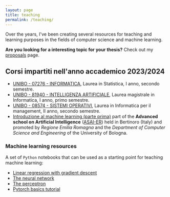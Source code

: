 ```yaml
---
layout: page
title: teaching
permalink: /teaching/
---
```


Over the years, I've been creating several resources for teaching and learning purposes in the fields of computer science and machine learning.

**Are you looking for a interesting topic for your thesis?** Check out my [proposals](proposals.md) page.

## Corsi impartiti nell'anno accademico 2023/2024

* [UNIBO - 07276 - INFORMATICA](07276.markdown), Laurea in Statistica, I anno, secondo semestre.
* [UNIBO - 81940 - INTELLIGENZA ARTIFICIALE](81940.markdown), Laurea magistrale in Informatica, I anno, primo semestre.
* [UNIBO - 08574 - SISTEMI OPERATIVI](08574.markdown), Laurea in Informatica per il management, II anno, secondo semestre.
* [Introduzione al machine learning (parte prima)](https://github.com/lozingaro/asai-er-ml.git) part of the **Advanced school on Artificial Intelligence** ([ASAI-ER](https://asai-er.github.io)) held in Bertinoro (Italy) and promoted by _Regione Emilia Romagna_ and the _Department of Computer Science and Engineering_ of the University of Bologna.

### Machine learning resources

A set of `Python` notebooks that can be used as a starting point for teaching machine learning:

* [Linear regression with gradient descent](src/linear-regression-w-gradient-descent.ipynb)
* [The neural network](src/nn-rulez.ipynb)
* [The perceptron](src/percettrone.ipynb)
* [Pytorch basics tutorial](src/pytorch-tutorial.ipynb)
